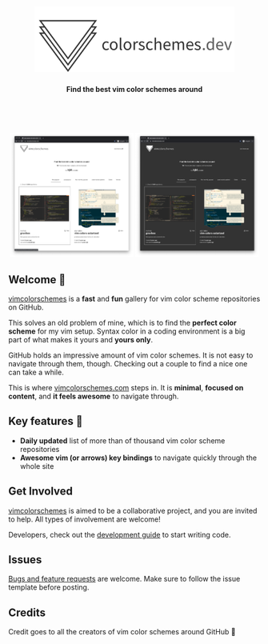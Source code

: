 <h1 align="center">
  <img alt="vimcolorschemes logo" src="src/images/logo_text_horizontal.png" width="400" />
</h1>
<p align="center">
  <b>Find the best vim color schemes around</b>
</p>

<br>
<br>
<br>

<p align="center">
  <img src="src/images/demo_light.png" alt="demo light theme" width="49%">
  <img src="src/images/demo_dark.png" alt="demo dark theme" width="49%">
</p>

## Welcome 🎉

[vimcolorschemes](https://vimcolorschemes.com) is a **fast** and **fun** gallery for vim color scheme repositories on GitHub.

This solves an old problem of mine, which is to find the **perfect color scheme** for my vim setup. Syntax color in a coding environment is a big part of what makes it yours and **yours only**.

GitHub holds an impressive amount of vim color schemes. It is not easy to navigate through them, though. Checking out a couple to find a nice one can take a while.

This is where [vimcolorschemes.com](https://vimcolorschemes.com) steps in. It is **minimal**, **focused on content**, and **it feels awesome** to navigate through.

## Key features 🚀

- **Daily updated** list of more than of thousand vim color scheme repositories
- **Awesome vim (or arrows) key bindings** to navigate quickly through the whole site

## Get Involved

[vimcolorschemes](https://vimcolorschemes.com) is aimed to be a collaborative project, and you are invited to help. All types of involvement are welcome!

Developers, check out the [development guide](https://github.com/reobin/vimcolorschemes/wiki/Development-guide) to start writing code.

## Issues

[Bugs and feature requests](https://github.com/reobin/vimcolorschemes/issues) are welcome. Make sure to follow the issue template before posting.

## Credits

Credit goes to all the creators of vim color schemes around GitHub 🎉
